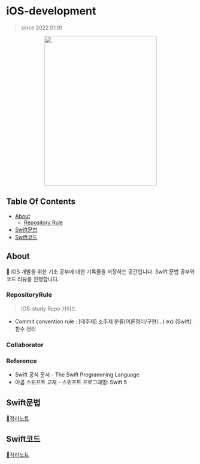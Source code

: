 # iOS-development
> since 2022.01.19


<p align="center"><img src="https://user-images.githubusercontent.com/58581608/151120190-b38e41b6-2112-4b56-be3e-ab73dcfdf237.png" height="400px" width="300px"></p>

## Table Of Contents
+ [About](#About)
  - [Repository Rule](#RepositoryRule)
+ [Swift문법](#Swift문법)
+ [Swift코드](#Swift코드)


## About
🌟 iOS 개발을 위한 기초 공부에 대한 기록물을 저장하는 공간입니다. Swift 문법 공부와 코드 리뷰를 진행합니다. 
### RepositoryRule
> iOS-study Repo 가이드
+ Commit convention rule : [대주제] 소주제 분류(이론정리/구현/...) ex) [Swift] 함수 정리


### Collaborator
### Reference
+ Swift 공식 문서 - The Swift Programming Language
+ 야곰 스위프트 교재 - 스위프트 프로그래밍: Swift 5

## Swift문법
[📄정리노트](https://github.com/devjayyy/iOS-study/tree/main/contents/swift/The_Swift_Programming_Language)

## Swift코드
[📄정리노트](https://github.com/devjayyy/iOS-study/tree/main/contents/swift/Programmers)
